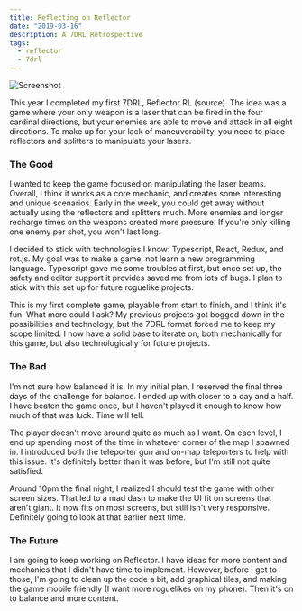 ```yaml
---
title: Reflecting on Reflector
date: "2019-03-16"
description: A 7DRL Retrospective
tags:
  - reflector
  - 7drl
---
```


![Screenshot](./reflector-screenshot.png)

This year I completed my first 7DRL, Reflector RL (source). The idea was a game where your only weapon is a laser that can be fired in the four cardinal directions, but your enemies are able to move and attack in all eight directions. To make up for your lack of maneuverability, you need to place reflectors and splitters to manipulate your lasers.

### The Good

I wanted to keep the game focused on manipulating the laser beams. Overall, I think it works as a core mechanic, and creates some interesting and unique scenarios. Early in the week, you could get away without actually using the reflectors and splitters much. More enemies and longer recharge times on the weapons created more pressure. If you're only killing one enemy per shot, you won't last long.

I decided to stick with technologies I know: Typescript, React, Redux, and rot.js. My goal was to make a game, not learn a new programming language. Typescript gave me some troubles at first, but once set up, the safety and editor support it provides saved me from lots of bugs. I plan to stick with this set up for future roguelike projects.

This is my first complete game, playable from start to finish, and I think it's fun. What more could I ask? My previous projects got bogged down in the possibilities and technology, but the 7DRL format forced me to keep my scope limited. I now have a solid base to iterate on, both mechanically for this game, but also technologically for future projects.

### The Bad

I'm not sure how balanced it is. In my initial plan, I reserved the final three days of the challenge for balance. I ended up with closer to a day and a half. I have beaten the game once, but I haven't played it enough to know how much of that was luck. Time will tell.

The player doesn't move around quite as much as I want. On each level, I end up spending most of the time in whatever corner of the map I spawned in. I introduced both the teleporter gun and on-map teleporters to help with this issue. It's definitely better than it was before, but I'm still not quite satisfied.

Around 10pm the final night, I realized I should test the game with other screen sizes. That led to a mad dash to make the UI fit on screens that aren't giant. It now fits on most screens, but still isn't very responsive. Definitely going to look at that earlier next time.

### The Future

I am going to keep working on Reflector. I have ideas for more content and mechanics that I didn't have time to implement. However, before I get to those, I'm going to clean up the code a bit, add graphical tiles, and making the game mobile friendly (I want more roguelikes on my phone). Then it's on to balance and more content.
